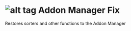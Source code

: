 ![alt tag](https://cloud.githubusercontent.com/assets/6841810/4518926/67767f74-4ca6-11e4-841f-e3718a032fe7.png) Addon Manager Fix
=================

Restores sorters and other functions to the Addon Manager
